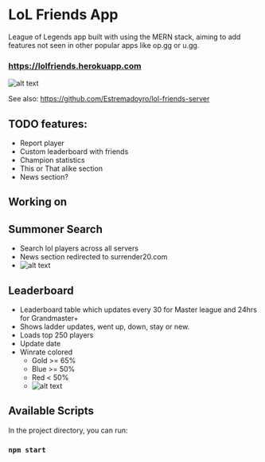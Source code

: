 # LoL Friends App

League of Legends app built with using the MERN stack, aiming to add features not seen in other popular apps like op.gg or u.gg.

### https://lolfriends.herokuapp.com

![alt text](https://i.ibb.co/xLFVmTZ/rsz-1rsz-1rsz-screenshot-from-2021-03-27-23-51-00.png)

See also: https://github.com/Estremadoyro/lol-friends-server

## TODO features:

- Report player
- Custom leaderboard with friends
- Champion statistics
- This or That alike section
- News section?

## Working on

## Summoner Search

- Search lol players across all servers
- News section redirected to surrender20.com
- ![alt text](https://i.ibb.co/x3hFNFg/Capture.png)

## Leaderboard

- Leaderboard table which updates every 30 for Master league and 24hrs for Grandmaster+
- Shows ladder updates, went up, down, stay or new.
- Loads top 250 players
- Update date
- Winrate colored
  - Gold >= 65%
  - Blue >= 50%
  - Red < 50%
  - ![alt text](https://i.ibb.co/RTBCkht/Capture1.png)

## Available Scripts

In the project directory, you can run:

### `npm start`
